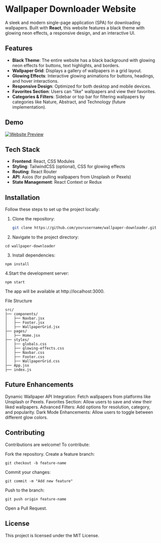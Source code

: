 # Wallpaper Downloader Website

A sleek and modern single-page application (SPA) for downloading wallpapers. Built with **React**, this website features a black theme with glowing neon effects, a responsive design, and an interactive UI.

## Features
- **Black Theme**: The entire website has a black background with glowing neon effects for buttons, text highlights, and borders.
- **Wallpaper Grid**: Displays a gallery of wallpapers in a grid layout. 
- **Glowing Effects**: Interactive glowing animations for buttons, headings, and hover interactions.
- **Responsive Design**: Optimized for both desktop and mobile devices.
- **Favorites Section**: Users can "like" wallpapers and view their favorites.
- **Categories & Filters**: Sidebar or top bar for filtering wallpapers by categories like Nature, Abstract, and Technology (future implementation).

## Demo

[![Website Preview](https://wallpaperaccess.com/full/1245679.jpg)](https://4kwallpapers.com/images/walls/thumbs_2t/19966.png)


## Tech Stack

- **Frontend**: React, CSS Modules
- **Styling**: TailwindCSS (optional), CSS for glowing effects
- **Routing**: React Router
- **API**: Axios (for pulling wallpapers from Unsplash or Pexels)
- **State Management**: React Context or Redux

## Installation

Follow these steps to set up the project locally:

1. Clone the repository:
   ```bash
   git clone https://github.com/yourusername/wallpaper-downloader.git
2. Navigate to the project directory:
```
cd wallpaper-downloader
```
3. Install dependencies:
```
npm install
```
4.Start the development server:
```
npm start
```
The app will be available at http://localhost:3000.

File Structure
```
src/
├── components/
│   ├── Navbar.jsx
│   ├── Footer.jsx
│   ├── WallpaperGrid.jsx
├── pages/
│   ├── Home.jsx
├── styles/
│   ├── globals.css
│   ├── glowing-effects.css
│   ├── Navbar.css
│   ├── Footer.css
│   ├── WallpaperGrid.css
├── App.jsx
├── index.js
```
## Future Enhancements <br>
Dynamic Wallpaper API Integration: Fetch wallpapers from platforms like Unsplash or Pexels.
Favorites Section: Allow users to save and view their liked wallpapers.
Advanced Filters: Add options for resolution, category, and popularity.
Dark Mode Enhancements: Allow users to toggle between different glow colors.

## Contributing
Contributions are welcome! To contribute:

Fork the repository.
Create a feature branch:
```
git checkout -b feature-name
```
Commit your changes:
```
git commit -m "Add new feature"
```
Push to the branch:
```
git push origin feature-name
```
Open a Pull Request.

## License
This project is licensed under the MIT License.
